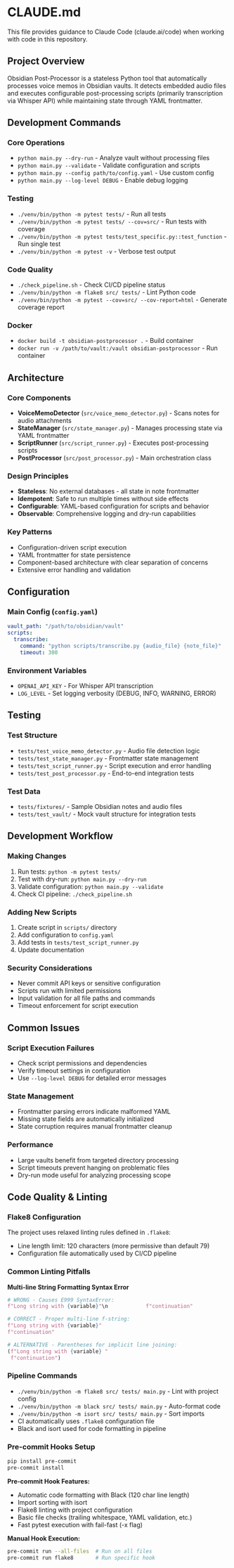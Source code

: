# CLAUDE.md

This file provides guidance to Claude Code (claude.ai/code) when working with code in this repository.

## Project Overview

Obsidian Post-Processor is a stateless Python tool that automatically processes voice memos in Obsidian vaults. It detects embedded audio files and executes configurable post-processing scripts (primarily transcription via Whisper API) while maintaining state through YAML frontmatter.

## Development Commands

### Core Operations
- `python main.py --dry-run` - Analyze vault without processing files
- `python main.py --validate` - Validate configuration and scripts
- `python main.py --config path/to/config.yaml` - Use custom config
- `python main.py --log-level DEBUG` - Enable debug logging

### Testing
- `./venv/bin/python -m pytest tests/` - Run all tests
- `./venv/bin/python -m pytest tests/ --cov=src/` - Run tests with coverage
- `./venv/bin/python -m pytest tests/test_specific.py::test_function` - Run single test
- `./venv/bin/python -m pytest -v` - Verbose test output

### Code Quality
- `./check_pipeline.sh` - Check CI/CD pipeline status
- `./venv/bin/python -m flake8 src/ tests/` - Lint Python code
- `./venv/bin/python -m pytest --cov=src/ --cov-report=html` - Generate coverage report

### Docker
- `docker build -t obsidian-postprocessor .` - Build container
- `docker run -v /path/to/vault:/vault obsidian-postprocessor` - Run container

## Architecture

### Core Components
- **VoiceMemoDetector** (`src/voice_memo_detector.py`) - Scans notes for audio attachments
- **StateManager** (`src/state_manager.py`) - Manages processing state via YAML frontmatter
- **ScriptRunner** (`src/script_runner.py`) - Executes post-processing scripts
- **PostProcessor** (`src/post_processor.py`) - Main orchestration class

### Design Principles
- **Stateless**: No external databases - all state in note frontmatter
- **Idempotent**: Safe to run multiple times without side effects
- **Configurable**: YAML-based configuration for scripts and behavior
- **Observable**: Comprehensive logging and dry-run capabilities

### Key Patterns
- Configuration-driven script execution
- YAML frontmatter for state persistence
- Component-based architecture with clear separation of concerns
- Extensive error handling and validation

## Configuration

### Main Config (`config.yaml`)
```yaml
vault_path: "/path/to/obsidian/vault"
scripts:
  transcribe:
    command: "python scripts/transcribe.py {audio_file} {note_file}"
    timeout: 300
```

### Environment Variables
- `OPENAI_API_KEY` - For Whisper API transcription
- `LOG_LEVEL` - Set logging verbosity (DEBUG, INFO, WARNING, ERROR)

## Testing

### Test Structure
- `tests/test_voice_memo_detector.py` - Audio file detection logic
- `tests/test_state_manager.py` - Frontmatter state management
- `tests/test_script_runner.py` - Script execution and error handling
- `tests/test_post_processor.py` - End-to-end integration tests

### Test Data
- `tests/fixtures/` - Sample Obsidian notes and audio files
- `tests/test_vault/` - Mock vault structure for integration tests

## Development Workflow

### Making Changes
1. Run tests: `python -m pytest tests/`
2. Test with dry-run: `python main.py --dry-run`
3. Validate configuration: `python main.py --validate`
4. Check CI pipeline: `./check_pipeline.sh`

### Adding New Scripts
1. Create script in `scripts/` directory
2. Add configuration to `config.yaml`
3. Add tests in `tests/test_script_runner.py`
4. Update documentation

### Security Considerations
- Never commit API keys or sensitive configuration
- Scripts run with limited permissions
- Input validation for all file paths and commands
- Timeout enforcement for script execution

## Common Issues

### Script Execution Failures
- Check script permissions and dependencies
- Verify timeout settings in configuration
- Use `--log-level DEBUG` for detailed error messages

### State Management
- Frontmatter parsing errors indicate malformed YAML
- Missing state fields are automatically initialized
- State corruption requires manual frontmatter cleanup

### Performance
- Large vaults benefit from targeted directory processing
- Script timeouts prevent hanging on problematic files
- Dry-run mode useful for analyzing processing scope

## Code Quality & Linting

### Flake8 Configuration
The project uses relaxed linting rules defined in `.flake8`:
- Line length limit: 120 characters (more permissive than default 79)
- Configuration file automatically used by CI/CD pipeline

### Common Linting Pitfalls
**Multi-line String Formatting Syntax Error**
```python
# WRONG - Causes E999 SyntaxError:
f"Long string with {variable}"\n            f"continuation"

# CORRECT - Proper multi-line f-string:
f"Long string with {variable}"
f"continuation"

# ALTERNATIVE - Parentheses for implicit line joining:
(f"Long string with {variable} "
 f"continuation")
```

### Pipeline Commands
- `./venv/bin/python -m flake8 src/ tests/ main.py` - Lint with project config
- `./venv/bin/python -m black src/ tests/ main.py` - Auto-format code
- `./venv/bin/python -m isort src/ tests/ main.py` - Sort imports
- CI automatically uses `.flake8` configuration file
- Black and isort used for code formatting in pipeline

### Pre-commit Hooks Setup
```bash
pip install pre-commit
pre-commit install
```

**Pre-commit Hook Features:**
- Automatic code formatting with Black (120 char line length)
- Import sorting with isort
- Flake8 linting with project configuration
- Basic file checks (trailing whitespace, YAML validation, etc.)
- Fast pytest execution with fail-fast (-x flag)

**Manual Hook Execution:**
```bash
pre-commit run --all-files  # Run on all files
pre-commit run flake8       # Run specific hook
```
